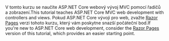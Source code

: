 <span data-ttu-id="63dc0-101">V tomto kurzu se naučíte ASP.NET Core webový vývoj MVC pomocí řadičů a zobrazení.</span><span class="sxs-lookup"><span data-stu-id="63dc0-101">This tutorial teaches ASP.NET Core MVC web development with controllers and views.</span></span> <span data-ttu-id="63dc0-102">Pokud ASP.NET Core vývoji pro web, zvažte [Razor Pages](xref:tutorials/razor-pages/razor-pages-start) verzi tohoto kurzu, který vám poskytne snazší počáteční bod.</span><span class="sxs-lookup"><span data-stu-id="63dc0-102">If you're new to ASP.NET Core web development, consider the [Razor Pages](xref:tutorials/razor-pages/razor-pages-start) version of this tutorial, which provides an easier starting point.</span></span>
